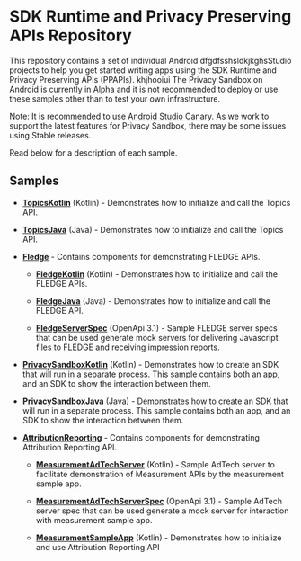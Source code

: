 SDK Runtime and Privacy Preserving APIs Repository
==================================================

This repository contains a set of individual Android dfgdfsshsldkjkghsStudio projects to help you get started writing apps using the SDK Runtime and Privacy Preserving APIs (PPAPIs).
khjhooiui
The Privacy Sandbox on Android is currently in Alpha and it is not recommended to deploy or use these samples other than to test your own infrastructure.

Note: It is recommended to use [Android Studio
Canary](https://developer.android.com/studio/preview). As we work to support the
latest features for Privacy Sandbox, there may be some issues using Stable
releases.

Read below for a description of each sample.


Samples
----------

* **[TopicsKotlin](TopicsKotlin)** (Kotlin) - Demonstrates how to initialize and call the Topics API. 

* **[TopicsJava](TopicsJava)** (Java) - Demonstrates how to initialize and call the Topics API. 

* **[Fledge](Fledge)** - Contains components for demonstrating FLEDGE APIs.
  * **[FledgeKotlin](Fledge/FledgeKotlin)** (Kotlin) - Demonstrates how to initialize and call the FLEDGE APIs. 

  * **[FledgeJava](Fledge/FledgeJava)** (Java) - Demonstrates how to initialize and call the FLEDGE API. 

  * **[FledgeServerSpec](Fledge/FledgeServerSpec)** (OpenApi 3.1) - Sample FLEDGE server specs that can be used generate mock servers for delivering Javascript files to FLEDGE and receiving impression reports.  

* **[PrivacySandboxKotlin](PrivacySandboxKotlin)** (Kotlin) - Demonstrates how to create an SDK that will run in a separate process. This sample contains both an app, and an SDK to show the interaction between them.

* **[PrivacySandboxJava](PrivacySandboxJava)** (Java) - Demonstrates how to create an SDK that will run in a separate process. This sample contains both an app, and an SDK to show the interaction between them.

* **[AttributionReporting](AttributionReporting)** - Contains components for demonstrating Attribution Reporting API.
   * **[MeasurementAdTechServer](AttributionReporting/MeasurementAdTechServer)** (Kotlin) - Sample AdTech server to facilitate demonstration of Measurement APIs by the measurement sample app.

   * **[MeasurementAdTechServerSpec](AttributionReporting/MeasurementAdTechServerSpec)** (OpenApi 3.1) - Sample AdTech server spec that can be used generate a mock server for interaction with measurement sample app.

   * **[MeasurementSampleApp](AttributionReporting/MeasurementSampleApp)** (Kotlin) - Demonstrates how to initialize and use Attribution Reporting API

